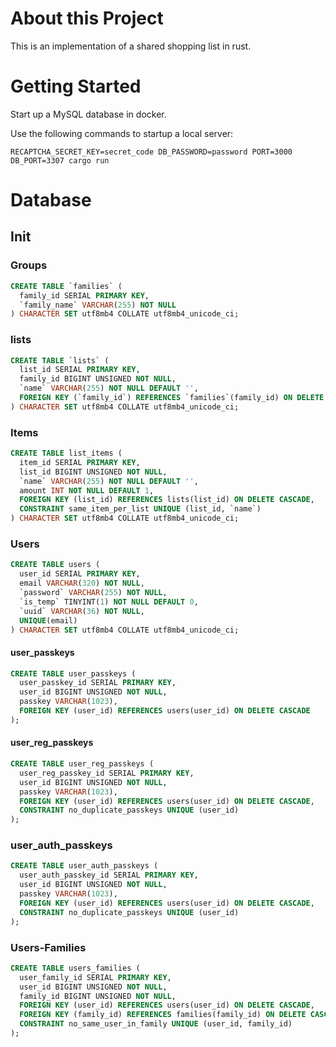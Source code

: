 # About this Project

This is an implementation of a shared shopping list in rust.

# Getting Started

Start up a MySQL database in docker.

Use the following commands to startup a local server:

```
RECAPTCHA_SECRET_KEY=secret_code DB_PASSWORD=password PORT=3000 DB_PORT=3307 cargo run
```

# Database

## Init

### Groups

```sql
CREATE TABLE `families` (
  family_id SERIAL PRIMARY KEY,
  `family_name` VARCHAR(255) NOT NULL
) CHARACTER SET utf8mb4 COLLATE utf8mb4_unicode_ci;
```

### lists

```sql
CREATE TABLE `lists` (
  list_id SERIAL PRIMARY KEY,
  family_id BIGINT UNSIGNED NOT NULL,
  `name` VARCHAR(255) NOT NULL DEFAULT '',
  FOREIGN KEY (`family_id`) REFERENCES `families`(family_id) ON DELETE CASCADE
) CHARACTER SET utf8mb4 COLLATE utf8mb4_unicode_ci;
```

### Items

```sql
CREATE TABLE list_items (
  item_id SERIAL PRIMARY KEY,
  list_id BIGINT UNSIGNED NOT NULL,
  `name` VARCHAR(255) NOT NULL DEFAULT '',
  amount INT NOT NULL DEFAULT 1,
  FOREIGN KEY (list_id) REFERENCES lists(list_id) ON DELETE CASCADE,
  CONSTRAINT same_item_per_list UNIQUE (list_id, `name`)
) CHARACTER SET utf8mb4 COLLATE utf8mb4_unicode_ci;
```

### Users

```sql
CREATE TABLE users (
  user_id SERIAL PRIMARY KEY,
  email VARCHAR(320) NOT NULL,
  `password` VARCHAR(255) NOT NULL,
  `is_temp` TINYINT(1) NOT NULL DEFAULT 0,
  `uuid` VARCHAR(36) NOT NULL,
  UNIQUE(email)
) CHARACTER SET utf8mb4 COLLATE utf8mb4_unicode_ci;
```

#### user_passkeys

```sql
CREATE TABLE user_passkeys (
  user_passkey_id SERIAL PRIMARY KEY,
  user_id BIGINT UNSIGNED NOT NULL,
  passkey VARCHAR(1023),
  FOREIGN KEY (user_id) REFERENCES users(user_id) ON DELETE CASCADE
);
```

#### user_reg_passkeys

```sql
CREATE TABLE user_reg_passkeys (
  user_reg_passkey_id SERIAL PRIMARY KEY,
  user_id BIGINT UNSIGNED NOT NULL,
  passkey VARCHAR(1023),
  FOREIGN KEY (user_id) REFERENCES users(user_id) ON DELETE CASCADE,
  CONSTRAINT no_duplicate_passkeys UNIQUE (user_id)
);
```

### user_auth_passkeys

```sql
CREATE TABLE user_auth_passkeys (
  user_auth_passkey_id SERIAL PRIMARY KEY,
  user_id BIGINT UNSIGNED NOT NULL,
  passkey VARCHAR(1023),
  FOREIGN KEY (user_id) REFERENCES users(user_id) ON DELETE CASCADE,
  CONSTRAINT no_duplicate_passkeys UNIQUE (user_id)
);
```

### Users-Families

```sql
CREATE TABLE users_families (
  user_family_id SERIAL PRIMARY KEY,
  user_id BIGINT UNSIGNED NOT NULL,
  family_id BIGINT UNSIGNED NOT NULL,
  FOREIGN KEY (user_id) REFERENCES users(user_id) ON DELETE CASCADE,
  FOREIGN KEY (family_id) REFERENCES families(family_id) ON DELETE CASCADE,
  CONSTRAINT no_same_user_in_family UNIQUE (user_id, family_id)
);
```
